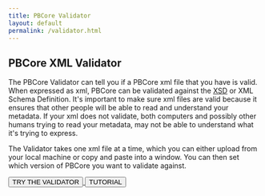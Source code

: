 ```yaml
---
title: PBCore Validator
layout: default
permalink: /validator.html
---
```


<h2 class="red title">PBCore XML Validator</h2>

The PBCore Validator can tell you if a PBCore xml file that you have is valid. When expressed as xml, PBCore can be validated against the [XSD](xsd.html) or XML Schema Definition. It's important to make sure xml files are valid because it ensures that other people will be able to read and understand your metadata. If your xml does not validate, both computers and possibly other humans trying to read your metadata, may not be able to understand what it's trying to express.

The Validator takes one xml file at a time, which you can either upload from your local machine or copy and paste into a window. You can then set which version of PBCore you want to validate against.

<a href="http://pbcore-validator.herokuapp.com/">
  <button type="button" class="pb-button pb-button-who" name="button">TRY THE VALIDATOR</button>
</a>

<a href="{{site.url}}/tutorials.html">
  <button type="button" class="pb-button pb-button-who" name="button">TUTORIAL</button>
</a>
